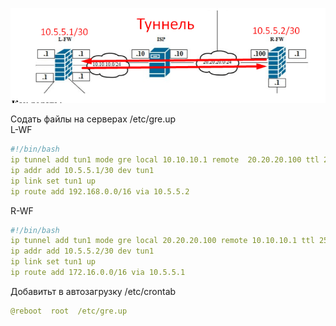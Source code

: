 ![Карта сети ](/gre.png)             


Содать файлы на серверах /etc/gre.up\
L-WF
```yaml
#!/bin/bash
ip tunnel add tun1 mode gre local 10.10.10.1 remote  20.20.20.100 ttl 255
ip addr add 10.5.5.1/30 dev tun1
ip link set tun1 up
ip route add 192.168.0.0/16 via 10.5.5.2
```
R-WF
```yaml
#!/bin/bash
ip tunnel add tun1 mode gre local 20.20.20.100 remote 10.10.10.1 ttl 255
ip addr add 10.5.5.2/30 dev tun1
ip link set tun1 up
ip route add 172.16.0.0/16 via 10.5.5.1
```

Добавитьт в автозагрузку /etc/crontab
```yaml
@reboot  root  /etc/gre.up
```
